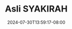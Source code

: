 --- 
title: "Asli SYAKIRAH"
description: "streaming bokep Asli SYAKIRAH     new"
date: 2024-07-30T13:59:17-08:00
file_code: "76yxuppt893e"
draft: false
cover: "fzupzci3bnrgw3kn.jpg"
tags: ["Asli", "SYAKIRAH", "bokep-indo", "bokep-viral", "bokep-ig"]
length: 6
fld_id: "1391200"
foldername: ".SYAKIRAHHIJABTIKTOK14Video"
categories: [".SYAKIRAHHIJABTIKTOK14Video"]
views: 110
---